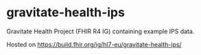 # gravitate-health-ips

Gravitate Health Project (FHIR R4 IG) containing example IPS data.

Hosted on https://build.fhir.org/ig/hl7-eu/gravitate-health-ips/




 
